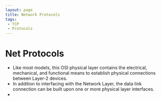 ```yaml
---
layout: page
title: Network Protocols
tags:
 - TCP
 - Protocols
---
```


# Net Protocols

- Like most models, this OSI physical layer contains the electrical, mechanical, and functional means to establish physical connections between Layer-2 devices.
- In addition to interfacing with the Network Layer, the data link connection can be built upon one or more physical layer interfaces.
- 

